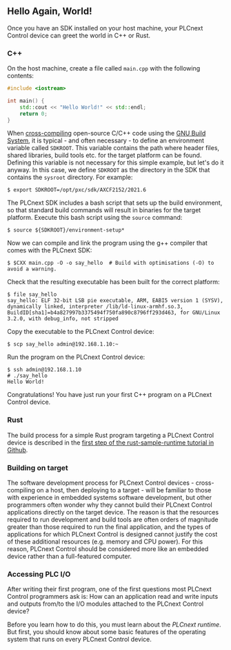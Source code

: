 ## Hello Again, World!

Once you have an SDK installed on your host machine, your PLCnext Control device can greet the world in C++ or Rust.

### C++

On the host machine, create a file called `main.cpp` with the following contents:

```cpp
#include <iostream>

int main() {
    std::cout << "Hello World!" << std::endl;
    return 0;
}
```

When [cross-compiling][cross-compile] open-source C/C++ code using the [GNU Build System][gnu-build], it is typical - and often necessary - to define an environment variable called `SDKROOT`. This variable contains the path where header files, shared libraries, build tools etc. for the target platform can be found. Defining this variable is not necessary for this simple example, but let's do it anyway. In this case, we define `SDKROOT` as the directory in the SDK that contains the `sysroot` directory. For example:

```text
$ export SDKROOT=/opt/pxc/sdk/AXCF2152/2021.6
```

The PLCnext SDK includes a bash script that sets up the build environment, so that standard build commands will result in binaries for the target platform. Execute this bash script using the `source` command:

```text
$ source ${SDKROOT}/environment-setup*
```

Now we can compile and link the program using the g++ compiler that comes with the PLCnext SDK:

```text
$ $CXX main.cpp -O -o say_hello  # Build with optimisations (-O) to avoid a warning.
```

Check that the resulting executable has been built for the correct platform:

```text
$ file say_hello
say_hello: ELF 32-bit LSB pie executable, ARM, EABI5 version 1 (SYSV), dynamically linked, interpreter /lib/ld-linux-armhf.so.3, BuildID[sha1]=b4a827997b3375494f750fa890c8796ff293d463, for GNU/Linux 3.2.0, with debug_info, not stripped
```

Copy the executable to the PLCnext Control device:

```text
$ scp say_hello admin@192.168.1.10:~
```

Run the program on the PLCnext Control device:

```text
$ ssh admin@192.168.1.10
# ./say_hello
Hello World!
```

Congratulations! You have just run your first C++ program on a PLCnext Control device.

### Rust

The build process for a simple Rust program targeting a PLCnext Control device is described in the [first step of the rust-sample-runtime tutorial in Github][rust-start].

### Building on target

The software development process for PLCnext Control devices - cross-compiling on a host, then deploying to a target - will be familiar to those with experience in embedded systems software development, but other programmers often wonder why they cannot build their PLCnext Control applications directly on the target device. The reason is that the resources required to run development and build tools are often orders of magnitude greater than those required to run the final application, and the types of applications for which PLCnext Control is designed cannot justify the cost of these additional resources (e.g. memory and CPU power). For this reason, PLCnext Control should be considered more like an embedded device rather than a full-featured computer.

### Accessing PLC I/O

After writing their first program, one of the first questions most PLCnext Control programmers ask is: How can an application read and write inputs and outputs from/to the I/O modules attached to the PLCnext Control device?

Before you learn how to do this, you must learn about the *PLCnext runtime*. But first, you should know about some basic features of the operating system that runs on every PLCnext Control device.

[cross-compile]: https://www.gnu.org/software/automake/manual/html_node/Cross_002dCompilation.html
[gnu-build]: https://www.gnu.org/software/automake/manual/html_node/GNU-Build-System.html
[rust-start]: https://github.com/PLCnext/rust-sample-runtime/blob/master/getting-started/Part-01/README.md